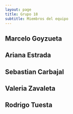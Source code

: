 ```yaml
---
layout: page
title: Grupo 18
subtitle: Miembros del equipo
---
```







## Marcelo Goyzueta


## Ariana Estrada


## Sebastian Carbajal


## Valeria Zavaleta


## Rodrigo Tuesta


